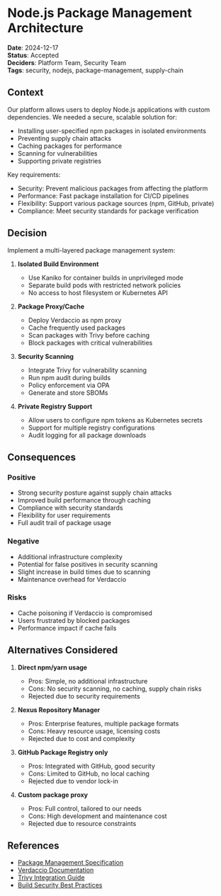# Node.js Package Management Architecture

**Date**: 2024-12-17  
**Status**: Accepted  
**Deciders**: Platform Team, Security Team  
**Tags**: security, nodejs, package-management, supply-chain

## Context

Our platform allows users to deploy Node.js applications with custom dependencies. We needed a secure, scalable solution for:
- Installing user-specified npm packages in isolated environments
- Preventing supply chain attacks
- Caching packages for performance
- Scanning for vulnerabilities
- Supporting private registries

Key requirements:
- Security: Prevent malicious packages from affecting the platform
- Performance: Fast package installation for CI/CD pipelines
- Flexibility: Support various package sources (npm, GitHub, private)
- Compliance: Meet security standards for package verification

## Decision

Implement a multi-layered package management system:

1. **Isolated Build Environment**
   - Use Kaniko for container builds in unprivileged mode
   - Separate build pods with restricted network policies
   - No access to host filesystem or Kubernetes API

2. **Package Proxy/Cache**
   - Deploy Verdaccio as npm proxy
   - Cache frequently used packages
   - Scan packages with Trivy before caching
   - Block packages with critical vulnerabilities

3. **Security Scanning**
   - Integrate Trivy for vulnerability scanning
   - Run npm audit during builds
   - Policy enforcement via OPA
   - Generate and store SBOMs

4. **Private Registry Support**
   - Allow users to configure npm tokens as Kubernetes secrets
   - Support for multiple registry configurations
   - Audit logging for all package downloads

## Consequences

### Positive
- Strong security posture against supply chain attacks
- Improved build performance through caching
- Compliance with security standards
- Flexibility for user requirements
- Full audit trail of package usage

### Negative
- Additional infrastructure complexity
- Potential for false positives in security scanning
- Slight increase in build times due to scanning
- Maintenance overhead for Verdaccio

### Risks
- Cache poisoning if Verdaccio is compromised
- Users frustrated by blocked packages
- Performance impact if cache fails

## Alternatives Considered

1. **Direct npm/yarn usage**
   - Pros: Simple, no additional infrastructure
   - Cons: No security scanning, no caching, supply chain risks
   - Rejected due to security requirements

2. **Nexus Repository Manager**
   - Pros: Enterprise features, multiple package formats
   - Cons: Heavy resource usage, licensing costs
   - Rejected due to cost and complexity

3. **GitHub Package Registry only**
   - Pros: Integrated with GitHub, good security
   - Cons: Limited to GitHub, no local caching
   - Rejected due to vendor lock-in

4. **Custom package proxy**
   - Pros: Full control, tailored to our needs
   - Cons: High development and maintenance cost
   - Rejected due to resource constraints

## References

- [Package Management Specification](../../specifications/package-management.md)
- [Verdaccio Documentation](https://verdaccio.org/)
- [Trivy Integration Guide](https://aquasecurity.github.io/trivy/)
- [Build Security Best Practices](../../guides/deployment/build-security.md)